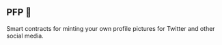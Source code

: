 ## PFP 📸

Smart contracts for minting your own profile pictures for Twitter and other social media.
